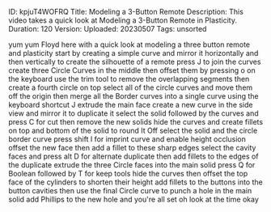 ID: kpjuT4WOFRQ
Title: Modeling a 3-Button Remote
Description: This video takes a quick look at Modeling a 3-Button Remote in Plasticity.
Duration: 120
Version: 
Uploaded: 20230507
Tags: unsorted

yum yum
Floyd here with a quick look at modeling
a three button remote and plasticity
start by creating a simple curve and
mirror it horizontally and then
vertically to create the silhouette of a
remote press J to join the curves create
three Circle Curves in the middle
then offset them by pressing o on the
keyboard use the trim tool to remove the
overlapping segments then create a
fourth circle on top
select all of the circle curves and move
them off the origin
then merge all the Border curves into a
single curve using the keyboard shortcut
J
extrude the main face
create a new curve in the side view and
mirror it to duplicate it
select the solid followed by the curves
and press C for cut
then remove the new solids hide the
curves
and create fillets on top and bottom of
the solid to round It Off
select the solid and the circle border
curve press shift I for imprint curve
and enable height occlusion
offset the new face
then add a fillet to these sharp edges
select the cavity faces and press alt D
for alternate duplicate
then add fillets to the edges of the
duplicate
extrude the three Circle faces into the
main solid press Q for Boolean followed
by T for keep tools
hide the curves
then offset the top face of the
cylinders to shorten their height
add fillets to the buttons into the
button cavities
then use the final Circle curve to punch
a hole in the main solid
add Phillips to the new hole and you're
all set oh look at the time
okay
